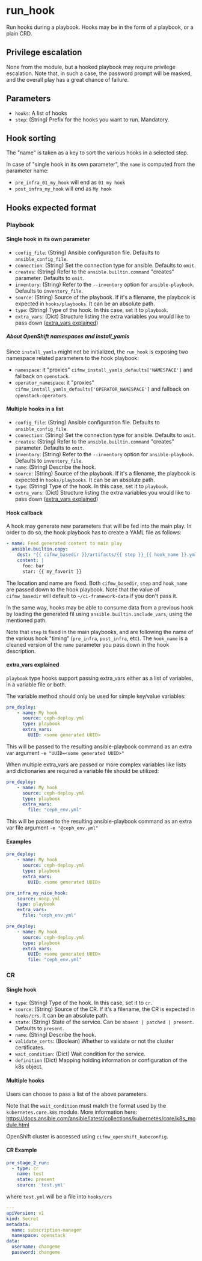 # run_hook

Run hooks during a playbook. Hooks may be in the form of a playbook, or a
plain CRD.

## Privilege escalation

None from the module, but a hooked playbook may require privilege escalation.
Note that, in such a case, the password prompt will be masked, and the overall
play has a great chance of failure.

## Parameters

* `hooks`: A list of hooks
* `step`: (String) Prefix for the hooks you want to run. Mandatory.

## Hook sorting

The "name" is taken as a key to sort the various hooks in a selected step.

In case of "single hook in its own parameter", the `name` is computed from the parameter
name:

* `pre_infra_01_my_hook` will end as `01 my hook`
* `post_infra_my_hook` will end as `My hook`

## Hooks expected format

### Playbook

#### Single hook in its own parameter

* `config_file`: (String) Ansible configuration file. Defaults to `ansible_config_file`.
* `connection`: (String) Set the connection type for ansible. Defaults to `omit`.
* `creates`: (String) Refer to the `ansible.builtin.command` "creates" parameter. Defaults to `omit`.
* `inventory`: (String) Refer to the `--inventory` option for `ansible-playbook`. Defaults to `inventory_file`.
* `source`: (String) Source of the playbook. If it's a filename, the playbook is expected in `hooks/playbooks`. It can be an absolute path.
* `type`: (String) Type of the hook. In this case, set it to `playbook`.
* `extra_vars`: (Dict) Structure listing the extra variables you would like to pass down ([extra_vars explained](#extra_vars-explained))

##### About OpenShift namespaces and install_yamls

Since `install_yamls` might not be initialized, the `run_hook` is exposing two namespace related parameters to the hook playbook:

* `namespace`: it "proxies" `cifmw_install_yamls_defaults['NAMESPACE']` and fallback on `openstack`.
* `operator_namespace`: it "proxies" `cifmw_install_yamls_defaults['OPERATOR_NAMESPACE']` and fallback on `openstack-operators`.

#### Multiple hooks in a list

* `config_file`: (String) Ansible configuration file. Defaults to `ansible_config_file`.
* `connection`: (String) Set the connection type for ansible. Defaults to `omit`.
* `creates`: (String) Refer to the `ansible.builtin.command` "creates" parameter. Defaults to `omit`.
* `inventory`: (String) Refer to the `--inventory` option for `ansible-playbook`. Defaults to `inventory_file`.
* `name`: (String) Describe the hook.
* `source`: (String) Source of the playbook. If it's a filename, the playbook is expected in `hooks/playbooks`. It can be an absolute path.
* `type`: (String) Type of the hook. In this case, set it to `playbook`.
* `extra_vars`: (Dict) Structure listing the extra variables you would like to pass down ([extra_vars explained](#extra_vars-explained))

#### Hook callback

A hook may generate new parameters that will be fed into the main play. In order
to do so, the hook playbook has to create a YAML file as follows:

```YAML
- name: Feed generated content to main play
  ansible.builtin.copy:
    dest: "{{ cifmw_basedir }}/artifacts/{{ step }}_{{ hook_name }}.yml"
    content: |
      foo: bar
      star: {{ my_favorit }}
```

The location and name are fixed. Both `cifmw_basedir`, `step` and `hook_name` are passed
down to the hook playbook. Note that the value of `cifmw_basedir` will default
to `~/ci-framework-data` if you don't pass it.

In the same way, hooks may be able to consume data from a previous hook by loading
the generated fil using `ansible.builtin.include_vars`, using the mentioned path.

Note that `step` is fixed in the main playbooks, and are following the name of
the various hook "timing" (`pre_infra`, `post_infra`, etc). The `hook_name` is
a cleaned version of the `name` parameter you pass down in the hook description.

#### extra_vars explained

`playbook` type hooks support passing extra_vars either as a list of variables, in a variable file or both.

The variable method should only be used for simple key/value variables:

```yaml
pre_deploy:
    - name: My hook
      source: ceph-deploy.yml
      type: playbook
      extra_vars:
        UUID: <some generated UUID>
```

This will be passed to the resulting ansible-playbook command as an extra var argument `-e "UUID=<some generated UUID>"`

When multiple extra_vars are passed or more complex variables like lists and dictionaries are required a variable file should be utilized:

```yaml
pre_deploy:
    - name: My hook
      source: ceph-deploy.yml
      type: playbook
      extra_vars:
        file: "ceph_env.yml"
```

This will be passed to the resulting ansible-playbook command as an extra var file argument `-e "@ceph_env.yml"`

#### Examples

```YAML
pre_deploy:
    - name: My hook
      source: ceph-deploy.yml
      type: playbook
      extra_vars:
        UUID: <some generated UUID>

pre_infra_my_nice_hook:
    source: noop.yml
    type: playbook
    extra_vars:
      file: "ceph_env.yml"

pre_deploy:
    - name: My hook
      source: ceph-deploy.yml
      type: playbook
      extra_vars:
        UUID: <some generated UUID>
        file: "ceph_env.yml"
```

### CR

#### Single hook

* `type`: (String) Type of the hook. In this case, set it to `cr`.
* `source`: (String) Source of the CR. If it's a filename, the CR is expected in `hooks/crs`. It can be an absolute path.
* `state`: (String) State of the service. Can be `absent | patched | present`. Defaults to `present`.
* `name`: (String) Describe the hook.
* `validate_certs`: (Boolean) Whether to validate or not the cluster certificates.
* `wait_condition`: (Dict) Wait condition for the service.
* `definition` (Dict) Mapping holding information or configuration of the k8s object.

#### Multiple hooks

Users can choose to pass a list of the above parameters.

Note that the `wait_condition` must match the format used by the
`kubernetes.core.k8s` module. More information here:
https://docs.ansible.com/ansible/latest/collections/kubernetes/core/k8s_module.html

OpenShift cluster is accessed using `cifmw_openshift_kubeconfig`.

#### CR Example

```YAML
pre_stage_2_run:
  - type: cr
    name: test
    state: present
    source: 'test.yml'
```

where `test.yml` will be a file into `hooks/crs`

```YAML
---
apiVersion: v1
kind: Secret
metadata:
  name: subscription-manager
  namespace: openstack
data:
  username: changeme
  password: changeme
```

